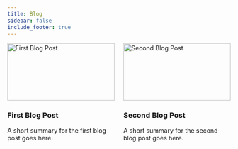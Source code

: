 ```yaml
---
title: Blog
sidebar: false
include_footer: true
---
```


<!-- Flex Grid Container -->
<div class="blog-cards" style="display: flex; flex-wrap: wrap; gap: 20px;">
  <!-- First Card -->
  <a href="./first" class="card" style="flex: 1 1 200px; max-width: 400px; text-decoration: none;">
    <img src="/images/blog1.jpg" alt="First Blog Post" style="width: 100%; height: auto;">
    <div class="card-content">
      <h3>First Blog Post</h3>
      <p>A short summary for the first blog post goes here.</p>
    </div>
  </a>
  <!-- Second Card -->
  <a href="./second" class="card" style="flex: 1 1 200px; max-width: 400px; text-decoration: none;">
    <img src="/images/blog2.jpg" alt="Second Blog Post" style="width: 100%; height: auto;">
    <div class="card-content">
      <h3>Second Blog Post</h3>
      <p>A short summary for the second blog post goes here.</p>
    </div>
  </a>
  <!-- Add more cards as needed -->
</div>
